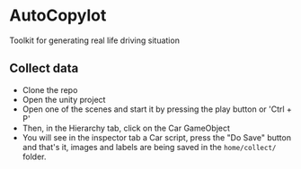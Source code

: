 # AutoCopylot
Toolkit for generating real life driving situation


## Collect data
- Clone the repo
- Open the unity project
- Open one of the scenes and start it by pressing the play button or 'Ctrl + P'
- Then, in the Hierarchy tab, click on the Car GameObject
- You will see in the inspector tab a Car script, press the "Do Save" button and that's it, images and labels are being saved in the `home/collect/` folder.